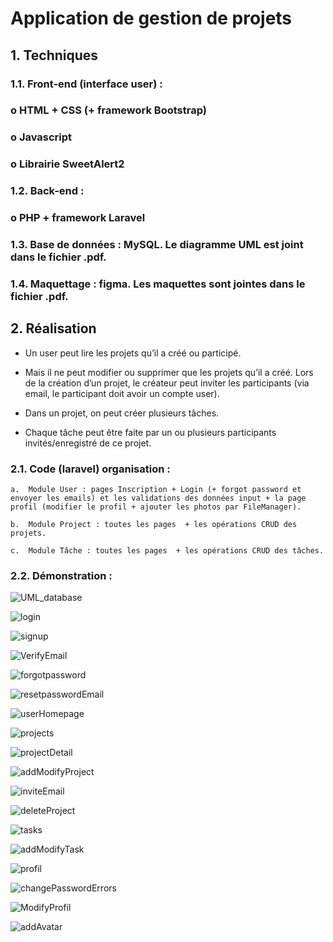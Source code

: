 # Application de gestion de projets

## 1.	Techniques

### 1.1.    Front-end (interface user) : 

###    o	HTML + CSS (+ framework Bootstrap)

###    o	Javascript

###    o	Librairie SweetAlert2

### 1.2.    Back-end :

###    o	PHP + framework Laravel

### 1.3.    Base de données : MySQL. Le diagramme UML est joint dans le fichier .pdf.

### 1.4.    Maquettage : figma. Les maquettes sont jointes dans le fichier .pdf.

## 2.	Réalisation
- Un user peut lire les projets qu’il a créé ou participé.

- Mais il ne peut modifier ou supprimer que les projets qu’il a créé. Lors de la création d’un projet, le créateur peut inviter les participants (via email, le participant doit avoir un compte user).

- Dans un projet, on peut créer plusieurs tâches. 

- Chaque tâche peut être faite par un ou plusieurs participants invités/enregistré de ce projet.

### 2.1.     Code (laravel) organisation :

    a.	Module User : pages Inscription + Login (+ forgot password et envoyer les emails) et les validations des données input + la page profil (modifier le profil + ajouter les photos par FileManager).

    b.	Module Project : toutes les pages  + les opérations CRUD des projets.

    c.	Module Tâche : toutes les pages  + les opérations CRUD des tâches.

### 2.2.    Démonstration :

![UML_database](https://github.com/Project-Task-Management-App/project_manage_app/assets/107623849/5a6c2157-74d1-4f44-a11d-fe8c30d6cf01)

![login](https://github.com/Project-Task-Management-App/project_manage_app/assets/107623849/72f99a92-39d2-447b-8d14-aeae44639e56)

![signup](https://github.com/Project-Task-Management-App/project_manage_app/assets/107623849/47d459ce-f23f-427c-83a6-4715896e3fd1)

![VerifyEmail](https://github.com/Project-Task-Management-App/project_manage_app/assets/107623849/7982d06c-52c7-4556-9fc0-d4320752587c)

![forgotpassword](https://github.com/Project-Task-Management-App/project_manage_app/assets/107623849/d2ca598d-bff5-48e5-b641-e8ef353fa001)

![resetpasswordEmail](https://github.com/Project-Task-Management-App/project_manage_app/assets/107623849/42db223c-580c-4f58-b917-f992201f2f44)

![userHomepage](https://github.com/Project-Task-Management-App/project_manage_app/assets/107623849/b04b85bb-4d80-4786-9308-d427e8fa79c8)

![projects](https://github.com/Project-Task-Management-App/project_manage_app/assets/107623849/d273fa8b-6e98-43d7-9cf7-f46b20488599)

![projectDetail](https://github.com/Project-Task-Management-App/project_manage_app/assets/107623849/3e25af4b-1375-4969-8e0f-4de96555197b)

![addModifyProject](https://github.com/Project-Task-Management-App/project_manage_app/assets/107623849/a2fc5067-bb76-4450-92c8-3c88fc2b1391)

![inviteEmail](https://github.com/Project-Task-Management-App/project_manage_app/assets/107623849/6947929b-c757-497b-bbe9-2b403b58077d)

![deleteProject](https://github.com/Project-Task-Management-App/project_manage_app/assets/107623849/1e9a62ca-da31-4aa3-8c86-4c0b8fd3451a)

![tasks](https://github.com/Project-Task-Management-App/project_manage_app/assets/107623849/afef8236-f030-4136-8f29-78063ca72b11)

![addModifyTask](https://github.com/Project-Task-Management-App/project_manage_app/assets/107623849/2c67f9c2-8d21-45bd-9914-7aa7fe7c283c)

![profil](https://github.com/Project-Task-Management-App/project_manage_app/assets/107623849/6c0c5265-2e25-4858-a043-40fb86ae6d62)

![changePasswordErrors](https://github.com/Project-Task-Management-App/project_manage_app/assets/107623849/4a19a30a-c044-4084-9ecb-a10c55e6acad)

![ModifyProfil](https://github.com/Project-Task-Management-App/project_manage_app/assets/107623849/a9eed83e-7c31-479e-850c-0a6d0b355d12)

![addAvatar](https://github.com/Project-Task-Management-App/project_manage_app/assets/107623849/a94a270c-a42d-4b15-a9f9-0ecb049e778e)





